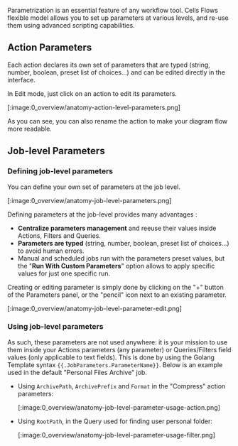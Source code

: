Parametrization is an essential feature of any workflow tool. Cells Flows flexible model allows you to set up parameters at various levels, and re-use them using advanced scripting capabilities.

## Action Parameters

Each action declares its own set of parameters that are typed (string, number, boolean, preset list of choices...) and can be edited directly in the interface.

In Edit mode, just click on an action to edit its parameters.

[:image:0_overview/anatomy-action-level-parameters.png]

As you can see, you can also rename the action to make your diagram flow more readable.
## Job-level Parameters

### Defining job-level parameters

You can define your own set of parameters at the job level. 

[:image:0_overview/anatomy-job-level-parameters.png]

Defining parameters at the job-level provides many advantages : 

 - **Centralize parameters management** and reeuse their values inside Actions, Filters and Queries.
 - **Parameters are typed** (string, number, boolean, preset list of choices...) to avoid human errors.
 - Manual and scheduled jobs run with the parameters preset values, but the "**Run With Custom Parameters**" option allows to apply specific values for just one specific run. 

Creating or editing parameter is simply done by clicking on the "+" button of the Parameters panel, or the "pencil" icon next to an existing parameter.

[:image:0_overview/anatomy-job-level-parameter-edit.png]

### Using job-level parameters

As such, these parameters are not used anywhere: it is your mission to use them inside your Actions parameters (any parameter) or Queries/Filters field values (only applicable to text fields).  This is done by using the Golang Template syntax `{{.JobParameters.ParameterName}}`. Below is an example used in the default "Personal Files Archive" job. 

 - Using `ArchivePath`, `ArchivePrefix` and `Format` in the "Compress" action parameters:

   [:image:0_overview/anatomy-job-level-parameter-usage-action.png]

    


 - Using `RootPath`, in the Query used for finding user personal folder:

   [:image:0_overview/anatomy-job-level-parameter-usage-filter.png]